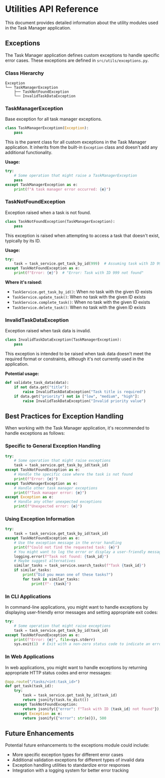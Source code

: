 # Utilities API Reference

This document provides detailed information about the utility modules used in the Task Manager application.

## Exceptions

The Task Manager application defines custom exceptions to handle specific error cases. These exceptions are defined in `src/utils/exceptions.py`.

### Class Hierarchy

```
Exception
└── TaskManagerException
    ├── TaskNotFoundException
    └── InvalidTaskDataException
```

### TaskManagerException

Base exception for all task manager exceptions.

```python
class TaskManagerException(Exception):
    pass
```

This is the parent class for all custom exceptions in the Task Manager application. It inherits from the built-in `Exception` class and doesn't add any additional functionality.

**Usage:**
```python
try:
    # Some operation that might raise a TaskManagerException
    pass
except TaskManagerException as e:
    print(f"A task manager error occurred: {e}")
```

### TaskNotFoundException

Exception raised when a task is not found.

```python
class TaskNotFoundException(TaskManagerException):
    pass
```

This exception is raised when attempting to access a task that doesn't exist, typically by its ID.

**Usage:**
```python
try:
    task = task_service.get_task_by_id(999)  # Assuming task with ID 999 doesn't exist
except TaskNotFoundException as e:
    print(f"Error: {e}")  # "Error: Task with ID 999 not found"
```

**Where it's raised:**
- `TaskService.get_task_by_id()`: When no task with the given ID exists
- `TaskService.update_task()`: When no task with the given ID exists
- `TaskService.complete_task()`: When no task with the given ID exists
- `TaskService.delete_task()`: When no task with the given ID exists

### InvalidTaskDataException

Exception raised when task data is invalid.

```python
class InvalidTaskDataException(TaskManagerException):
    pass
```

This exception is intended to be raised when task data doesn't meet the required format or constraints, although it's not currently used in the application.

**Potential usage:**
```python
def validate_task_data(data):
    if not data.get("title"):
        raise InvalidTaskDataException("Task title is required")
    if data.get("priority") not in ["low", "medium", "high"]:
        raise InvalidTaskDataException("Invalid priority value")
```

## Best Practices for Exception Handling

When working with the Task Manager application, it's recommended to handle exceptions as follows:

### Specific to General Exception Handling

```python
try:
    # Some operation that might raise exceptions
    task = task_service.get_task_by_id(task_id)
except TaskNotFoundException as e:
    # Handle the specific case where the task is not found
    print(f"Error: {e}")
except TaskManagerException as e:
    # Handle other task manager exceptions
    print(f"Task manager error: {e}")
except Exception as e:
    # Handle any other unexpected exceptions
    print(f"Unexpected error: {e}")
```

### Using Exception Information

```python
try:
    task = task_service.get_task_by_id(task_id)
except TaskNotFoundException as e:
    # Use the exception message in the error handling
    print(f"Could not find the requested task: {e}")
    # You might want to log the error or display a user-friendly message
    logging.error(f"Task not found: {task_id}")
    # Maybe suggest alternatives
    similar_tasks = task_service.search_tasks(f"Task {task_id}")
    if similar_tasks:
        print("Did you mean one of these tasks?")
        for task in similar_tasks:
            print(f"- {task}")
```

### In CLI Applications

In command-line applications, you might want to handle exceptions by displaying user-friendly error messages and setting appropriate exit codes:

```python
try:
    # Some operation that might raise exceptions
    task = task_service.get_task_by_id(task_id)
except TaskNotFoundException as e:
    print(f"Error: {e}", file=sys.stderr)
    sys.exit(1)  # Exit with a non-zero status code to indicate an error
```

### In Web Applications

In web applications, you might want to handle exceptions by returning appropriate HTTP status codes and error messages:

```python
@app.route("/tasks/<int:task_id>")
def get_task(task_id):
    try:
        task = task_service.get_task_by_id(task_id)
        return jsonify(task.to_dict())
    except TaskNotFoundException:
        return jsonify({"error": f"Task with ID {task_id} not found"}), 404
    except Exception as e:
        return jsonify({"error": str(e)}), 500
```

## Future Enhancements

Potential future enhancements to the exceptions module could include:

- More specific exception types for different error cases
- Additional validation exceptions for different types of invalid data
- Exception handling utilities to standardize error responses
- Integration with a logging system for better error tracking
